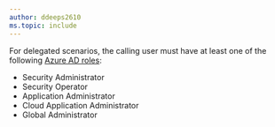```yaml
---
author: ddeeps2610
ms.topic: include
---
```


For delegated scenarios, the calling user must have at least one of the following [Azure AD roles](/azure/active-directory/roles/permissions-reference?toc=%2Fgraph%2Ftoc.json):

- Security Administrator
- Security Operator
- Application Administrator
- Cloud Application Administrator
- Global Administrator